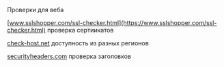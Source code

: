 Проверки для веба

[www.sslshopper.com/ssl-checker.html](https://www.sslshopper.com/ssl-checker.html) проверка сертиикатов

[check-host.net](https://check-host.net/) доступность из разных регионов

[securityheaders.com](https://securityheaders.com/) проверка заголовков
